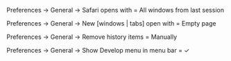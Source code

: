 Preferences -> General -> Safari opens with = All windows from last session

Preferences -> General -> New [windows | tabs] open with = Empty page

Preferences -> General -> Remove history items = Manually

Preferences -> General -> Show Develop menu in menu bar = ✓
